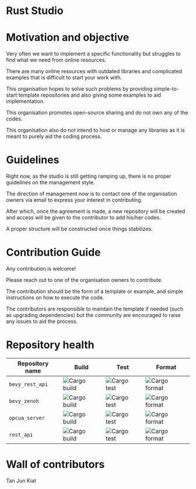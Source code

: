 # Rust Studio

# Motivation and objective
Very often we want to implement a specific functionality but struggles to find what we need from online resources.

There are many online resources with outdated libraries and complicated examples that is difficult to start your work with.

This organisation hopes to solve such problems by providing simple-to-start template repositories and also giving some examples to aid implementation.

This organisation promotes open-source sharing and do not own any of the codes.

This organisation also do not intend to host or manage any libraries as it is meant to purely aid the coding process.

# Guidelines
Right now, as the studio is still getting ramping up, there is no proper guidelines on the management style.

The direction of management now is to contact one of the organisation owners via email to express your interest in contributing.

After which, once the agreement is made, a new repository will be created and access will be given to the contributor to add his/her codes.

A proper structure will be constructed once things stabilizes.


# Contribution Guide
Any contribution is welcome!

Please reach out to one of the organisation owners to contribute.

The contribution should be the form of a template or example, and simple instructions on how to execute the code.

The contributors are responsible to maintain the template if needed (such as upgrading dependencies) but the community are encouraged to raise any issues to aid the process.

# Repository health
| Repository name  | Build | Test | Format |
| ------------- | ------------- | ------------- | ------------- |
| `bevy_rest_api`  | ![Cargo build](https://github.com/RustStudio/bevy_rest_api/actions/workflows/build.yaml/badge.svg)   | ![Cargo test](https://github.com/RustStudio/bevy_rest_api/actions/workflows/test.yaml/badge.svg)  | ![Cargo format](https://github.com/RustStudio/bevy_rest_api/actions/workflows/format.yaml/badge.svg)  |
| `bevy_zenoh`  | ![Cargo build](https://github.com/RustStudio/bevy_zenoh/actions/workflows/build.yaml/badge.svg)   | ![Cargo test](https://github.com/RustStudio/bevy_zenoh/actions/workflows/test.yaml/badge.svg)  | ![Cargo format](https://github.com/RustStudio/bevy_zenoh/actions/workflows/format.yaml/badge.svg)  |
| `opcua_server`  | ![Cargo build](https://github.com/RustStudio/opcua_server/actions/workflows/build.yaml/badge.svg)   | ![Cargo test](https://github.com/RustStudio/opcua_server/actions/workflows/test.yaml/badge.svg)  | ![Cargo format](https://github.com/RustStudio/opcua_server/actions/workflows/format.yaml/badge.svg)  |
| `rest_api`  | ![Cargo build](https://github.com/RustStudio/rest_api/actions/workflows/build.yaml/badge.svg)   | ![Cargo test](https://github.com/RustStudio/rest_api/actions/workflows/test.yaml/badge.svg)  | ![Cargo format](https://github.com/RustStudio/rest_api/actions/workflows/format.yaml/badge.svg)  |

# Wall of contributors
Tan Jun Kiat
